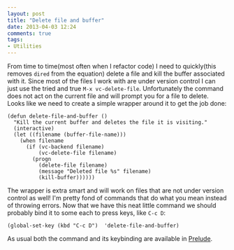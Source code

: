 ```yaml
---
layout: post
title: "Delete file and buffer"
date: 2013-04-03 12:24
comments: true
tags:
- Utilities
---
```


From time to time(most often when I refactor code) I need to
quickly(this removes `dired` from the equation) delete a file and kill
the buffer associated with it. Since most of the files I work with
are under version control I can just use the tried and true `M-x
vc-delete-file`. Unfortunately the command does not act on the current
file and will prompt you for a file to delete. Looks like we need to
create a simple wrapper around it to get the job done:

``` elisp
(defun delete-file-and-buffer ()
  "Kill the current buffer and deletes the file it is visiting."
  (interactive)
  (let ((filename (buffer-file-name)))
    (when filename
      (if (vc-backend filename)
          (vc-delete-file filename)
        (progn
          (delete-file filename)
          (message "Deleted file %s" filename)
          (kill-buffer))))))

```

The wrapper is extra smart and will work on files that are not under
version control as well! I'm pretty fond of commands that do what you
mean instead of throwing errors. Now that we have this neat little
command we should probably bind it to some each to press keys, like `C-c D`:

``` elisp
(global-set-key (kbd "C-c D")  'delete-file-and-buffer)
```

As usual both the command and its keybinding are available in
[Prelude](https://github.com/bbatsov/prelude).

